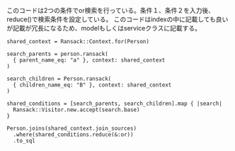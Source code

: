 
このコードは2つの条件でor検索を行っている。条件１、条件２を入力後、reduce()で検索条件を設定している。
このコードはindexの中に記載しても良いが記載が冗長になるため、modelもしくはserviceクラスに記載する。


```
shared_context = Ransack::Context.for(Person)

search_parents = person.ransack(
  { parent_name_eq: "a" }, context: shared_context
)

search_children = Person.ransack(
  { children_name_eq: "B" }, context: shared_context
)

shared_conditions = [search_parents, search_children].map { |search|
  Ransack::Visitor.new.accept(search.base)
}

Person.joins(shared_context.join_sources)
  .where(shared_conditions.reduce(&:or))
  .to_sql
```

